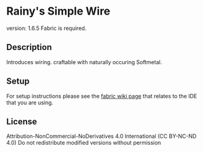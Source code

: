 # Rainy's Simple Wire 
version: 1.6.5
Fabric is required. 

## Description
Introduces wiring. craftable with naturally occuring Softmetal.  

## Setup

For setup instructions please see the [fabric wiki page](https://fabricmc.net/wiki/tutorial:setup) that relates to the IDE that you are using.

## License

Attribution-NonCommercial-NoDerivatives 4.0 International (CC BY-NC-ND 4.0)
Do not redistribute modified versions without permission
